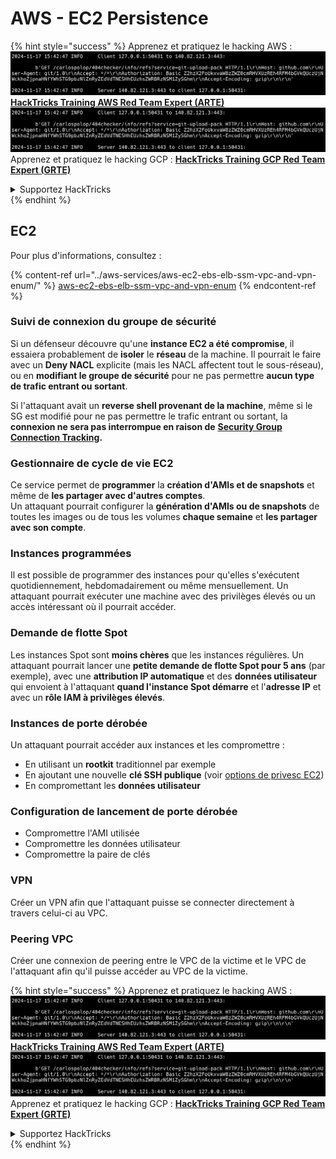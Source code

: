 # AWS - EC2 Persistence

{% hint style="success" %}
Apprenez et pratiquez le hacking AWS :<img src="../../../.gitbook/assets/image (1).png" alt="" data-size="line">[**HackTricks Training AWS Red Team Expert (ARTE)**](https://training.hacktricks.xyz/courses/arte)<img src="../../../.gitbook/assets/image (1).png" alt="" data-size="line">\
Apprenez et pratiquez le hacking GCP : <img src="../../../.gitbook/assets/image (2).png" alt="" data-size="line">[**HackTricks Training GCP Red Team Expert (GRTE)**<img src="../../../.gitbook/assets/image (2).png" alt="" data-size="line">](https://training.hacktricks.xyz/courses/grte)

<details>

<summary>Supportez HackTricks</summary>

* Consultez les [**plans d'abonnement**](https://github.com/sponsors/carlospolop) !
* **Rejoignez le** 💬 [**groupe Discord**](https://discord.gg/hRep4RUj7f) ou le [**groupe telegram**](https://t.me/peass) ou **suivez** nous sur **Twitter** 🐦 [**@hacktricks\_live**](https://twitter.com/hacktricks\_live)**.**
* **Partagez des astuces de hacking en soumettant des PRs aux** [**HackTricks**](https://github.com/carlospolop/hacktricks) et [**HackTricks Cloud**](https://github.com/carlospolop/hacktricks-cloud) dépôts github.

</details>
{% endhint %}

## EC2

Pour plus d'informations, consultez :

{% content-ref url="../aws-services/aws-ec2-ebs-elb-ssm-vpc-and-vpn-enum/" %}
[aws-ec2-ebs-elb-ssm-vpc-and-vpn-enum](../aws-services/aws-ec2-ebs-elb-ssm-vpc-and-vpn-enum/)
{% endcontent-ref %}

### Suivi de connexion du groupe de sécurité

Si un défenseur découvre qu'une **instance EC2 a été compromise**, il essaiera probablement de **isoler** le **réseau** de la machine. Il pourrait le faire avec un **Deny NACL** explicite (mais les NACL affectent tout le sous-réseau), ou en **modifiant le groupe de sécurité** pour ne pas permettre **aucun type de trafic entrant ou sortant**.

Si l'attaquant avait un **reverse shell provenant de la machine**, même si le SG est modifié pour ne pas permettre le trafic entrant ou sortant, la **connexion ne sera pas interrompue en raison de** [**Security Group Connection Tracking**](https://docs.aws.amazon.com/AWSEC2/latest/UserGuide/security-group-connection-tracking.html)**.**

### Gestionnaire de cycle de vie EC2

Ce service permet de **programmer** la **création d'AMIs et de snapshots** et même de **les partager avec d'autres comptes**.\
Un attaquant pourrait configurer la **génération d'AMIs ou de snapshots** de toutes les images ou de tous les volumes **chaque semaine** et **les partager avec son compte**.

### Instances programmées

Il est possible de programmer des instances pour qu'elles s'exécutent quotidiennement, hebdomadairement ou même mensuellement. Un attaquant pourrait exécuter une machine avec des privilèges élevés ou un accès intéressant où il pourrait accéder.

### Demande de flotte Spot

Les instances Spot sont **moins chères** que les instances régulières. Un attaquant pourrait lancer une **petite demande de flotte Spot pour 5 ans** (par exemple), avec une **attribution IP automatique** et des **données utilisateur** qui envoient à l'attaquant **quand l'instance Spot démarre** et l'**adresse IP** et avec un **rôle IAM à privilèges élevés**.

### Instances de porte dérobée

Un attaquant pourrait accéder aux instances et les compromettre :

* En utilisant un **rootkit** traditionnel par exemple
* En ajoutant une nouvelle **clé SSH publique** (voir [options de privesc EC2](../aws-privilege-escalation/aws-ec2-privesc.md))
* En compromettant les **données utilisateur**

### **Configuration de lancement de porte dérobée**

* Compromettre l'AMI utilisée
* Compromettre les données utilisateur
* Compromettre la paire de clés

### VPN

Créer un VPN afin que l'attaquant puisse se connecter directement à travers celui-ci au VPC.

### Peering VPC

Créer une connexion de peering entre le VPC de la victime et le VPC de l'attaquant afin qu'il puisse accéder au VPC de la victime.

{% hint style="success" %}
Apprenez et pratiquez le hacking AWS :<img src="../../../.gitbook/assets/image (1).png" alt="" data-size="line">[**HackTricks Training AWS Red Team Expert (ARTE)**](https://training.hacktricks.xyz/courses/arte)<img src="../../../.gitbook/assets/image (1).png" alt="" data-size="line">\
Apprenez et pratiquez le hacking GCP : <img src="../../../.gitbook/assets/image (2).png" alt="" data-size="line">[**HackTricks Training GCP Red Team Expert (GRTE)**<img src="../../../.gitbook/assets/image (2).png" alt="" data-size="line">](https://training.hacktricks.xyz/courses/grte)

<details>

<summary>Supportez HackTricks</summary>

* Consultez les [**plans d'abonnement**](https://github.com/sponsors/carlospolop) !
* **Rejoignez le** 💬 [**groupe Discord**](https://discord.gg/hRep4RUj7f) ou le [**groupe telegram**](https://t.me/peass) ou **suivez** nous sur **Twitter** 🐦 [**@hacktricks\_live**](https://twitter.com/hacktricks\_live)**.**
* **Partagez des astuces de hacking en soumettant des PRs aux** [**HackTricks**](https://github.com/carlospolop/hacktricks) et [**HackTricks Cloud**](https://github.com/carlospolop/hacktricks-cloud) dépôts github.

</details>
{% endhint %}
